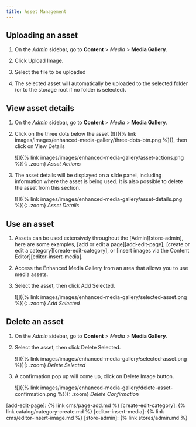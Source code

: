 ```yaml
---
title: Asset Management
---
```


## Uploading an asset

1. On the _Admin_ sidebar, go to **Content** > _Media_ > **Media Gallery**.

1. Click <span class="btn">Upload Image</span>.

1. Select the file to be uploaded

1. The selected asset will automatically be uploaded to the selected folder (or to the storage root if no folder is selected).

## View asset details

1. On the _Admin_ sidebar, go to **Content** > _Media_ > **Media Gallery**.

1. Click on the three dots below the asset (![]({% link images/images/enhanced-media-gallery/three-dots-btn.png %})), then click on <span class="btn">View Details</span>
    
    ![]({% link images/images/enhanced-media-gallery/asset-actions.png %}){: .zoom}
    _Asset Actions_
    
1. The asset details will be displayed on a slide panel, including information where the asset is being used. It is also possible to delete the asset from this section.

    ![]({% link images/images/enhanced-media-gallery/asset-details.png %}){: .zoom}
    _Asset Details_

## Use an asset

1. Assets can be used extensively throughout the [Admin][store-admin], here are some examples, [add or edit a page][add-edit-page], [create or edit a category][create-edit-category], or [insert images via the Content Editor][editor-insert-media].
   
1. Access the Enhanced Media Gallery from an area that allows you to use media assets.

1. Select the asset, then click <span class="btn">Add Selected</span>.

    ![]({% link images/images/enhanced-media-gallery/selected-asset.png %}){: .zoom}
    _Add Selected_

## Delete an asset

1. On the _Admin_ sidebar, go to **Content** > _Media_ > **Media Gallery**.

1. Select the asset, then click <span class="btn">Delete Selected</span>.

    ![]({% link images/images/enhanced-media-gallery/selected-asset.png %}){: .zoom}
    _Delete Selected_
    
1. A confirmation pop up will come up, click on <span class="btn">Delete Image</span> button.

    ![]({% link images/images/enhanced-media-gallery/delete-asset-confirmation.png %}){: .zoom}
    _Delete Confirmation_
    
[add-edit-page]: {% link cms/page-add.md %}
[create-edit-category]: {% link catalog/category-create.md %}
[editor-insert-media]: {% link cms/editor-insert-image.md %}
[store-admin]: {% link stores/admin.md %}
